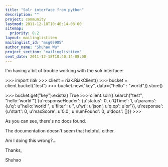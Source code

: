 ```yaml
---
title: "Solr interface from python"
description: ""
project: community
lastmod: 2011-12-18T10:40:14-08:00
sitemap:
  priority: 0.2
layout: mailinglistitem
mailinglist_id: "msg05985"
author_name: "Shuhao Wu"
project_section: "mailinglistitem"
sent_date: 2011-12-18T10:40:14-08:00
---
```



I'm having a bit of trouble working with the solr interface:

&gt;&gt;&gt; import riak
&gt;&gt;&gt; client = riak.RiakClient()
&gt;&gt;&gt; bucket = client.bucket("test")
&gt;&gt;&gt; bucket.new("key", data={"hello" : "world"}).store()

&gt;&gt;&gt; bucket.get("key").exists()
True
&gt;&gt;&gt; client.solr().search("test", "hello:'world'")
{u'responseHeader': {u'status': 0, u'QTime': 1, u'params': {u'q':
u"hello:'world'", u'filter': u'', u'wt': u'json', u'q.op': u'or'}},
u'response': {u'start': 0, u'maxScore': u'0.0', u'numFound': 0,
u'docs': []}}
&gt;&gt;&gt;

As you can see, there's no docs found.

The documentation doesn't seem that helpful, either.

Am I doing this wrong?...

Thanks,

Shuhao

